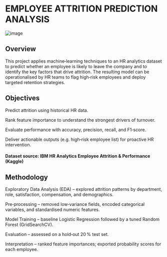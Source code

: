 # EMPLOYEE ATTRITION PREDICTION ANALYSIS

  ![image](https://github.com/user-attachments/assets/39c4a242-c9b4-4512-853b-218c77825fc1)

## Overview

This project applies machine‑learning techniques to an HR analytics dataset to predict whether an employee is likely to leave the company and to identify the key factors that drive attrition. The resulting model can be operationalised by HR teams to flag high‑risk employees and deploy targeted retention strategies.

 ## Objectives

Predict attrition using historical HR data.

Rank feature importance to understand the strongest drivers of turnover.

Evaluate performance with accuracy, precision, recall, and F1‑score.

Deliver actionable outputs (e.g. high‑risk employee list) for proactive HR intervention.

#### Dataset source: IBM HR Analytics Employee Attrition & Performance (Kaggle)

 ## Methodology

Exploratory Data Analysis (EDA) – explored attrition patterns by department, role, satisfaction, compensation, and demographics.

Pre‑processing – removed low‑variance fields, encoded categorical variables, and standardised numeric features.

Model Training – baseline Logistic Regression followed by a tuned Random Forest (GridSearchCV).

Evaluation – assessed on a hold‑out 20 % test set.

Interpretation – ranked feature importances; exported probability scores for each employee.




